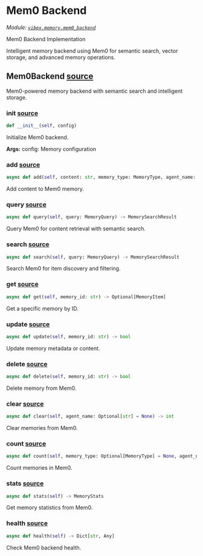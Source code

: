 # Mem0 Backend

*Module: [`vibex.memory.mem0_backend`](https://github.com/dustland/vibex/blob/main/src/vibex/memory/mem0_backend.py)*

Mem0 Backend Implementation

Intelligent memory backend using Mem0 for semantic search, vector storage,
and advanced memory operations.

## Mem0Backend <a href="https://github.com/dustland/vibex/blob/main/src/vibex/memory/mem0_backend.py#L19" class="source-link" title="View source code">source</a>

Mem0-powered memory backend with semantic search and intelligent storage.

### __init__ <a href="https://github.com/dustland/vibex/blob/main/src/vibex/memory/mem0_backend.py#L22" class="source-link" title="View source code">source</a>

```python
def __init__(self, config)
```

Initialize Mem0 backend.

**Args:**
    config: Memory configuration

### add <a href="https://github.com/dustland/vibex/blob/main/src/vibex/memory/mem0_backend.py#L72" class="source-link" title="View source code">source</a>

```python
async def add(self, content: str, memory_type: MemoryType, agent_name: str, metadata: Optional[Dict[str, Any]] = None, importance: float = 1.0) -> str
```

Add content to Mem0 memory.

### query <a href="https://github.com/dustland/vibex/blob/main/src/vibex/memory/mem0_backend.py#L112" class="source-link" title="View source code">source</a>

```python
async def query(self, query: MemoryQuery) -> MemorySearchResult
```

Query Mem0 for content retrieval with semantic search.

### search <a href="https://github.com/dustland/vibex/blob/main/src/vibex/memory/mem0_backend.py#L161" class="source-link" title="View source code">source</a>

```python
async def search(self, query: MemoryQuery) -> MemorySearchResult
```

Search Mem0 for item discovery and filtering.

### get <a href="https://github.com/dustland/vibex/blob/main/src/vibex/memory/mem0_backend.py#L167" class="source-link" title="View source code">source</a>

```python
async def get(self, memory_id: str) -> Optional[MemoryItem]
```

Get a specific memory by ID.

### update <a href="https://github.com/dustland/vibex/blob/main/src/vibex/memory/mem0_backend.py#L195" class="source-link" title="View source code">source</a>

```python
async def update(self, memory_id: str) -> bool
```

Update memory metadata or content.

### delete <a href="https://github.com/dustland/vibex/blob/main/src/vibex/memory/mem0_backend.py#L231" class="source-link" title="View source code">source</a>

```python
async def delete(self, memory_id: str) -> bool
```

Delete memory from Mem0.

### clear <a href="https://github.com/dustland/vibex/blob/main/src/vibex/memory/mem0_backend.py#L243" class="source-link" title="View source code">source</a>

```python
async def clear(self, agent_name: Optional[str] = None) -> int
```

Clear memories from Mem0.

### count <a href="https://github.com/dustland/vibex/blob/main/src/vibex/memory/mem0_backend.py#L261" class="source-link" title="View source code">source</a>

```python
async def count(self, memory_type: Optional[MemoryType] = None, agent_name: Optional[str] = None, metadata_filter: Optional[Dict[str, Any]] = None) -> int
```

Count memories in Mem0.

### stats <a href="https://github.com/dustland/vibex/blob/main/src/vibex/memory/mem0_backend.py#L292" class="source-link" title="View source code">source</a>

```python
async def stats(self) -> MemoryStats
```

Get memory statistics from Mem0.

### health <a href="https://github.com/dustland/vibex/blob/main/src/vibex/memory/mem0_backend.py#L365" class="source-link" title="View source code">source</a>

```python
async def health(self) -> Dict[str, Any]
```

Check Mem0 backend health.
